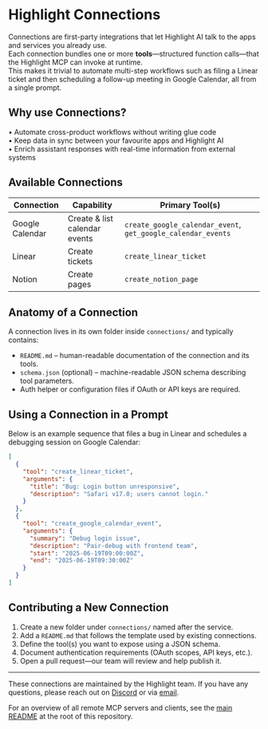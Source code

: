 # Highlight Connections

Connections are first-party integrations that let Highlight AI talk to the apps and services you already use.  
Each connection bundles one or more **tools**—structured function calls—that the Highlight MCP can invoke at runtime.  
This makes it trivial to automate multi-step workflows such as filing a Linear ticket and then scheduling a follow-up meeting in Google Calendar, all from a single prompt.

## Why use Connections?

• Automate cross-product workflows without writing glue code  
• Keep data in sync between your favourite apps and Highlight AI  
• Enrich assistant responses with real-time information from external systems

## Available Connections

| Connection      | Capability                    | Primary Tool(s)                                              |
| --------------- | ----------------------------- | ------------------------------------------------------------ |
| Google Calendar | Create & list calendar events | `create_google_calendar_event`, `get_google_calendar_events` |
| Linear          | Create tickets                | `create_linear_ticket`                                       |
| Notion          | Create pages                  | `create_notion_page`                                         |

## Anatomy of a Connection

A connection lives in its own folder inside `connections/` and typically contains:

- `README.md` – human-readable documentation of the connection and its tools.
- `schema.json` (optional) – machine-readable JSON schema describing tool parameters.
- Auth helper or configuration files if OAuth or API keys are required.

## Using a Connection in a Prompt

Below is an example sequence that files a bug in Linear and schedules a debugging session on Google Calendar:

```json
[
  {
    "tool": "create_linear_ticket",
    "arguments": {
      "title": "Bug: Login button unresponsive",
      "description": "Safari v17.0; users cannot login."
    }
  },
  {
    "tool": "create_google_calendar_event",
    "arguments": {
      "summary": "Debug login issue",
      "description": "Pair-debug with frontend team",
      "start": "2025-06-19T09:00:00Z",
      "end": "2025-06-19T09:30:00Z"
    }
  }
]
```

## Contributing a New Connection

1. Create a new folder under `connections/` named after the service.
2. Add a `README.md` that follows the template used by existing connections.
3. Define the tool(s) you want to expose using a JSON schema.
4. Document authentication requirements (OAuth scopes, API keys, etc.).
5. Open a pull request—our team will review and help publish it.

---

These connections are maintained by the Highlight team. If you have any questions, please reach out on [Discord](https://discord.gg/hlai) or via [email](mailto:support@highlightai.com).

For an overview of all remote MCP servers and clients, see the [main README](../README.md) at the root of this repository.
